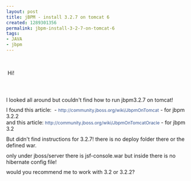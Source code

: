 ```yaml
---
layout: post
title: jBPM - install 3.2.7 on tomcat 6
created: 1289301356
permalink: jbpm-install-3-2-7-on-tomcat-6
tags:
- JAVA
- jbpm
---
```

<p>&nbsp;</p>
<p>&nbsp;Hi!</p>
<p>&nbsp;</p>
<p style="background-image: initial; background-attachment: initial; background-origin: initial; background-clip: initial; background-color: transparent; border-top-width: 0px; border-right-width: 0px; border-bottom-width: 0px; border-left-width: 0px; border-style: initial; border-color: initial; border-collapse: collapse; -webkit-border-horizontal-spacing: 0px; -webkit-border-vertical-spacing: 0px; font-size: 1em; list-style-type: none; list-style-position: initial; list-style-image: initial; margin-top: 0px; margin-right: 0px; margin-bottom: 0px; margin-left: 0px; outline-width: 0px; outline-style: initial; outline-color: initial; padding-top: 0px; padding-right: 0px; padding-bottom: 0px; padding-left: 0px; min-height: 8pt; height: 8pt; background-position: initial initial; background-repeat: initial initial; ">&nbsp;</p>
<p style="background-image: initial; background-attachment: initial; background-origin: initial; background-clip: initial; background-color: transparent; border-top-width: 0px; border-right-width: 0px; border-bottom-width: 0px; border-left-width: 0px; border-style: initial; border-color: initial; border-collapse: collapse; -webkit-border-horizontal-spacing: 0px; -webkit-border-vertical-spacing: 0px; font-size: 1em; list-style-type: none; list-style-position: initial; list-style-image: initial; margin-top: 0px; margin-right: 0px; margin-bottom: 0px; margin-left: 0px; outline-width: 0px; outline-style: initial; outline-color: initial; padding-top: 0px; padding-right: 0px; padding-bottom: 0px; padding-left: 0px; background-position: initial initial; background-repeat: initial initial; ">I looked all around but couldn't find how to run jbpm3.2.7 on tomcat!</p>
<p style="background-image: initial; background-attachment: initial; background-origin: initial; background-clip: initial; background-color: transparent; border-top-width: 0px; border-right-width: 0px; border-bottom-width: 0px; border-left-width: 0px; border-style: initial; border-color: initial; border-collapse: collapse; -webkit-border-horizontal-spacing: 0px; -webkit-border-vertical-spacing: 0px; font-size: 1em; list-style-type: none; list-style-position: initial; list-style-image: initial; margin-top: 0px; margin-right: 0px; margin-bottom: 0px; margin-left: 0px; outline-width: 0px; outline-style: initial; outline-color: initial; padding-top: 0px; padding-right: 0px; padding-bottom: 0px; padding-left: 0px; min-height: 8pt; height: 8pt; background-position: initial initial; background-repeat: initial initial; ">&nbsp;</p>
<p style="background-image: initial; background-attachment: initial; background-origin: initial; background-clip: initial; background-color: transparent; border-top-width: 0px; border-right-width: 0px; border-bottom-width: 0px; border-left-width: 0px; border-style: initial; border-color: initial; border-collapse: collapse; -webkit-border-horizontal-spacing: 0px; -webkit-border-vertical-spacing: 0px; font-size: 1em; list-style-type: none; list-style-position: initial; list-style-image: initial; margin-top: 0px; margin-right: 0px; margin-bottom: 0px; margin-left: 0px; outline-width: 0px; outline-style: initial; outline-color: initial; padding-top: 0px; padding-right: 0px; padding-bottom: 0px; padding-left: 0px; background-position: initial initial; background-repeat: initial initial; ">I found this article:&nbsp; -&nbsp;<a style="background-image: initial; background-attachment: initial; background-origin: initial; background-clip: initial; background-color: transparent; border-top-width: 0px; border-right-width: 0px; border-bottom-width: 0px; border-left-width: 0px; border-style: initial; border-color: initial; border-collapse: collapse; -webkit-border-horizontal-spacing: 0px; -webkit-border-vertical-spacing: 0px; font-size: 12px; list-style-type: none; list-style-position: initial; list-style-image: initial; margin-top: 0px; margin-right: 0px; margin-bottom: 0px; margin-left: 0px; outline-width: 0px; outline-style: initial; outline-color: initial; padding-top: 0px; padding-right: 0px; padding-bottom: 0px; padding-left: 0px; color: rgb(53, 84, 145); text-decoration: none; background-position: initial initial; background-repeat: initial initial; " href="http://community.jboss.org/docs/DOC-11161">http://community.jboss.org/wiki/JbpmOnTomcat</a>&nbsp;- for jbpm 3.2.2</p>
<p style="background-image: initial; background-attachment: initial; background-origin: initial; background-clip: initial; background-color: transparent; border-top-width: 0px; border-right-width: 0px; border-bottom-width: 0px; border-left-width: 0px; border-style: initial; border-color: initial; border-collapse: collapse; -webkit-border-horizontal-spacing: 0px; -webkit-border-vertical-spacing: 0px; font-size: 1em; list-style-type: none; list-style-position: initial; list-style-image: initial; margin-top: 0px; margin-right: 0px; margin-bottom: 0px; margin-left: 0px; outline-width: 0px; outline-style: initial; outline-color: initial; padding-top: 0px; padding-right: 0px; padding-bottom: 0px; padding-left: 0px; background-position: initial initial; background-repeat: initial initial; ">and this article:&nbsp;<a style="background-image: initial; background-attachment: initial; background-origin: initial; background-clip: initial; background-color: transparent; border-top-width: 0px; border-right-width: 0px; border-bottom-width: 0px; border-left-width: 0px; border-style: initial; border-color: initial; border-collapse: collapse; -webkit-border-horizontal-spacing: 0px; -webkit-border-vertical-spacing: 0px; font-size: 12px; list-style-type: none; list-style-position: initial; list-style-image: initial; margin-top: 0px; margin-right: 0px; margin-bottom: 0px; margin-left: 0px; outline-width: 0px; outline-style: initial; outline-color: initial; padding-top: 0px; padding-right: 0px; padding-bottom: 0px; padding-left: 0px; color: rgb(53, 84, 145); text-decoration: none; background-position: initial initial; background-repeat: initial initial; " href="http://community.jboss.org/docs/DOC-11162">http://community.jboss.org/wiki/JbpmOnTomcatOracle</a>&nbsp;- for jbpm 3.2</p>
<p style="background-image: initial; background-attachment: initial; background-origin: initial; background-clip: initial; background-color: transparent; border-top-width: 0px; border-right-width: 0px; border-bottom-width: 0px; border-left-width: 0px; border-style: initial; border-color: initial; border-collapse: collapse; -webkit-border-horizontal-spacing: 0px; -webkit-border-vertical-spacing: 0px; font-size: 1em; list-style-type: none; list-style-position: initial; list-style-image: initial; margin-top: 0px; margin-right: 0px; margin-bottom: 0px; margin-left: 0px; outline-width: 0px; outline-style: initial; outline-color: initial; padding-top: 0px; padding-right: 0px; padding-bottom: 0px; padding-left: 0px; min-height: 8pt; height: 8pt; background-position: initial initial; background-repeat: initial initial; ">&nbsp;</p>
<p style="background-image: initial; background-attachment: initial; background-origin: initial; background-clip: initial; background-color: transparent; border-top-width: 0px; border-right-width: 0px; border-bottom-width: 0px; border-left-width: 0px; border-style: initial; border-color: initial; border-collapse: collapse; -webkit-border-horizontal-spacing: 0px; -webkit-border-vertical-spacing: 0px; font-size: 1em; list-style-type: none; list-style-position: initial; list-style-image: initial; margin-top: 0px; margin-right: 0px; margin-bottom: 0px; margin-left: 0px; outline-width: 0px; outline-style: initial; outline-color: initial; padding-top: 0px; padding-right: 0px; padding-bottom: 0px; padding-left: 0px; background-position: initial initial; background-repeat: initial initial; ">But didn't find instructions for 3.2.7! there is no deploy folder there or the defined war.</p>
<p style="background-image: initial; background-attachment: initial; background-origin: initial; background-clip: initial; background-color: transparent; border-top-width: 0px; border-right-width: 0px; border-bottom-width: 0px; border-left-width: 0px; border-style: initial; border-color: initial; border-collapse: collapse; -webkit-border-horizontal-spacing: 0px; -webkit-border-vertical-spacing: 0px; font-size: 1em; list-style-type: none; list-style-position: initial; list-style-image: initial; margin-top: 0px; margin-right: 0px; margin-bottom: 0px; margin-left: 0px; outline-width: 0px; outline-style: initial; outline-color: initial; padding-top: 0px; padding-right: 0px; padding-bottom: 0px; padding-left: 0px; min-height: 8pt; height: 8pt; background-position: initial initial; background-repeat: initial initial; ">&nbsp;</p>
<p style="background-image: initial; background-attachment: initial; background-origin: initial; background-clip: initial; background-color: transparent; border-top-width: 0px; border-right-width: 0px; border-bottom-width: 0px; border-left-width: 0px; border-style: initial; border-color: initial; border-collapse: collapse; -webkit-border-horizontal-spacing: 0px; -webkit-border-vertical-spacing: 0px; font-size: 1em; list-style-type: none; list-style-position: initial; list-style-image: initial; margin-top: 0px; margin-right: 0px; margin-bottom: 0px; margin-left: 0px; outline-width: 0px; outline-style: initial; outline-color: initial; padding-top: 0px; padding-right: 0px; padding-bottom: 0px; padding-left: 0px; background-position: initial initial; background-repeat: initial initial; ">only under jboss/server there is jsf-console.war but inside there is no hibernate config file!</p>
<p style="background-image: initial; background-attachment: initial; background-origin: initial; background-clip: initial; background-color: transparent; border-top-width: 0px; border-right-width: 0px; border-bottom-width: 0px; border-left-width: 0px; border-style: initial; border-color: initial; border-collapse: collapse; -webkit-border-horizontal-spacing: 0px; -webkit-border-vertical-spacing: 0px; font-size: 1em; list-style-type: none; list-style-position: initial; list-style-image: initial; margin-top: 0px; margin-right: 0px; margin-bottom: 0px; margin-left: 0px; outline-width: 0px; outline-style: initial; outline-color: initial; padding-top: 0px; padding-right: 0px; padding-bottom: 0px; padding-left: 0px; min-height: 8pt; height: 8pt; background-position: initial initial; background-repeat: initial initial; ">&nbsp;</p>
<p style="background-image: initial; background-attachment: initial; background-origin: initial; background-clip: initial; background-color: transparent; border-top-width: 0px; border-right-width: 0px; border-bottom-width: 0px; border-left-width: 0px; border-style: initial; border-color: initial; border-collapse: collapse; -webkit-border-horizontal-spacing: 0px; -webkit-border-vertical-spacing: 0px; font-size: 1em; list-style-type: none; list-style-position: initial; list-style-image: initial; margin-top: 0px; margin-right: 0px; margin-bottom: 0px; margin-left: 0px; outline-width: 0px; outline-style: initial; outline-color: initial; padding-top: 0px; padding-right: 0px; padding-bottom: 0px; padding-left: 0px; min-height: 8pt; height: 8pt; background-position: initial initial; background-repeat: initial initial; ">would you recommend me to work with 3.2 or 3.2.2?&nbsp;</p>
<p>&nbsp;</p>
<p>&nbsp;</p>

